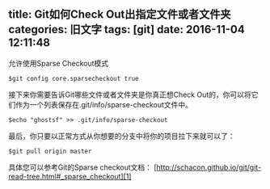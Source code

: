 title: Git如何Check Out出指定文件或者文件夹
categories: 旧文字
tags: [git]
date: 2016-11-04 12:11:48
---
允许使用Sparse Checkout模式

    $git config core.sparsecheckout true

接下来你需要告诉Git哪些文件或者文件夹是你真正想Check Out的，你可以将它们作为一个列表保存在.git/info/sparse-checkout文件中。 

    $echo "ghostsf" >> .git/info/sparse-checkout

最后，你只要以正常方式从你想要的分支中将你的项目拉下来就可以了：

    $git pull origin master

具体您可以参考Git的Sparse checkout文档： 
[http://schacon.github.io/git/git-read-tree.html#_sparse_checkout][1]


  [1]: http://schacon.github.io/git/git-read-tree.html#_sparse_checkout